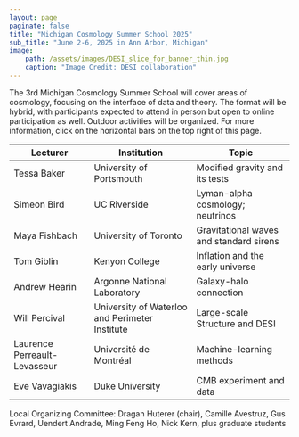 ```yaml
---
layout: page
paginate: false
title: "Michigan Cosmology Summer School 2025"
sub_title: "June 2-6, 2025 in Ann Arbor, Michigan"
image:
    path: /assets/images/DESI_slice_for_banner_thin.jpg
    caption: "Image Credit: DESI collaboration"
---
```


The 3rd Michigan Cosmology Summer School will cover areas of cosmology, focusing on the interface of data and theory. The format will be hybrid, with participants expected to attend in person but open to online participation as well. Outdoor activities will be organized. For more information, click on the horizontal bars on the top right of this page. 


|Lecturer           |Institution                                |Topic
|-----------------------|-------------------------------------------|------------------------------------
|Tessa Baker             |University of Portsmouth             |Modified gravity and its tests
|Simeon Bird             |UC Riverside                         |Lyman-alpha cosmology; neutrinos
|Maya Fishbach           |University of Toronto                |Gravitational waves and standard sirens
|Tom Giblin              |Kenyon College                       |Inflation and the early universe
|Andrew Hearin           |Argonne National Laboratory          |Galaxy-halo connection
|Will Percival           |University of Waterloo and Perimeter Institute |Large-scale Structure and DESI
|Laurence Perreault-Levasseur         |Université de Montréal   |Machine-learning methods
|Eve Vavagiakis          |Duke University                      |CMB experiment and data



Local Organizing Committee: Dragan Huterer (chair), Camille Avestruz, Gus Evrard, Uendert Andrade, Ming Feng Ho, Nick Kern, plus graduate students

